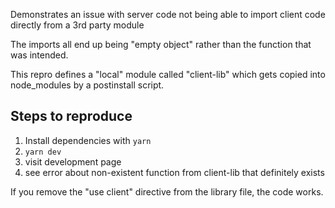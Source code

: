 Demonstrates an issue with server code not being able to import client code directly from a 3rd party module

The imports all end up being "empty object" rather than the function that was intended.

This repro defines a "local" module called "client-lib" which gets copied into node_modules by a postinstall script.

## Steps to reproduce
1. Install dependencies with `yarn`
2. `yarn dev`
3. visit development page
4. see error about non-existent function from client-lib that definitely exists

If you remove the "use client" directive from the library file, the code works.
